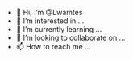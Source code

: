 - 👋 Hi, I’m @Lwamtes
- 👀 I’m interested in ...
- 🌱 I’m currently learning ...
- 💞️ I’m looking to collaborate on ...
- 📫 How to reach me ...

<!---
Lwamtes/Lwamtes is a ✨ special ✨ repository because its `README.md` (this file) appears on your GitHub profile.
You can click the Preview link to take a look at your changes.
--->
